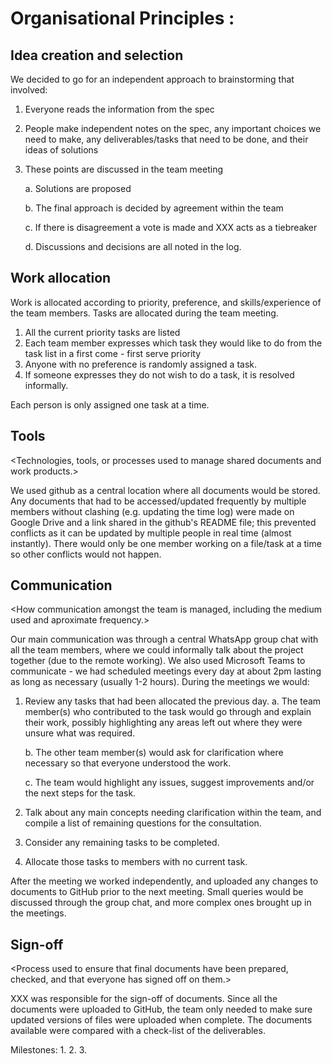 Organisational Principles : <HSBC>
===============================================

Idea creation and selection
---------------------------

<Methods used for idea-creation and selection.>
  
We decided to go for an independent approach to brainstorming that involved:
  1. Everyone reads the information from the spec
  2. People make independent notes on the spec, any important choices we need to make, any deliverables/tasks that need to be done, and their ideas of solutions
  3. These points are discussed in the team meeting
  
      a. Solutions are proposed
      
      b. The final approach is decided by agreement within the team
      
      c. If there is disagreement a vote is made and XXX acts as a tiebreaker
      
      d. Discussions and decisions are all noted in the log.
  
Work allocation
---------------

<Approach used to allocate work to each team member.>
  
Work is allocated according to priority, preference, and skills/experience of the team members. Tasks are allocated during the team meeting.
  1. All the current priority tasks are listed
  2. Each team member expresses which task they would like to do from the task list in a first come - first serve priority
  3. Anyone with no preference is randomly assigned a task.
  4. If someone expresses they do not wish to do a task, it is resolved informally.
  
Each person is only assigned one task at a time.

Tools
-----

<Technologies, tools, or processes used to manage shared documents and work products.>

We used github as a central location where all documents would be stored. Any documents that had to be accessed/updated frequently by multiple members without clashing (e.g. updating the time log) were made on Google Drive and a link shared in the github's README file; this prevented conflicts as it can be updated by multiple people in real time (almost instantly). There would only be one member working on a file/task at a time so other conflicts would not happen.

Communication
-------------

<How communication amongst the team is managed, including the medium used and aproximate frequency.>

Our main communication was through a central WhatsApp group chat with all the team members, where we could informally talk about the project together (due to the remote working). We also used Microsoft Teams to communicate - we had scheduled meetings every day at about 2pm lasting as long as necessary (usually 1-2 hours). During the meetings we would:

  1. Review any tasks that had been allocated the previous day. 
      a. The team member(s) who contributed to the task would go through and explain their work, possibly highlighting any areas left out where they were unsure what was required.
      
      b. The other team member(s) would ask for clarification where necessary so that everyone understood the work.
      
      c. The team would highlight any issues, suggest improvements and/or the next steps for the task.
      
  2. Talk about any main concepts needing clarification within the team, and compile a list of remaining questions for the consultation.
  3. Consider any remaining tasks to be completed.
  4. Allocate those tasks to members with no current task.

After the meeting we worked independently, and uploaded any changes to documents to GitHub prior to the next meeting. Small queries would be discussed through the group chat, and more complex ones brought up in the meetings.

Sign-off
--------

<Process used to ensure that final documents have been prepared, checked, and that everyone has signed off on them.>

XXX was responsible for the sign-off of documents. Since all the documents were uploaded to GitHub, the team only needed to make sure updated versions of files were uploaded when complete. The documents available were compared with a check-list of the deliverables. 

Milestones: 
  1.
  2.
  3.

